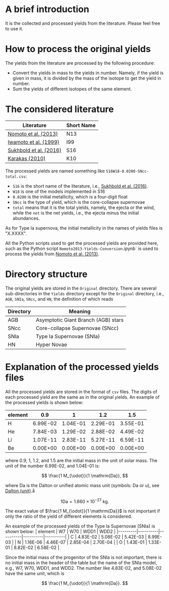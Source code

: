 # A brief introduction

It is the collected and processed yields from the literature.
Please feel free to use it.

# How to process the original yields

The yields from the literature are processed by the following procedure:
- Convert the yields in mass to the yields in number. Namely, if the yield is given in mass, it is divided by the mass of the isotope to get the yield in number.
- Sum the yields of different isotopes of the same element.


# The considered literature

| Literature             | Short Name |
|------------------------|------------|
| [Nomoto et al. (2013)](https://www.annualreviews.org/doi/10.1146/annurev-astro-082812-140956)   | N13        |
| [Iwamoto et al. (1999)](https://iopscience.iop.org/article/10.1086/313278) | I99        |
| [Sukhbold et al. (2016)](https://iopscience.iop.org/article/10.3847/0004-637X/821/1/38) | S16        |
|[Karakas (2010)](https://academic.oup.com/mnras/article-lookup/doi/10.1111/j.1365-2966.2009.16198.x) | K10        |

The processed yields are named something like `S16W18-0.0200-SNcc-total.csv`:
- `S16` is the short name of the literature, i.e., [Sukhbold et al. (2016)](https://iopscience.iop.org/article/10.3847/0004-637X/821/1/38).
- `W18` is one of the models implemented in S16
- `0.0200` is the initial metallicity, which is a four-digit float
- `SNcc` is the type of yield, which is the core-collapse supernovae
- `total` means that it is the total yields, namely, the ejecta or the wind, while the `net` is the net yields, i.e., the ejecta minus the initial abundances.
  
As for Type Ia supernova, the initial metallicity in the names of yields files is "X.XXXX".

All the Python scripts used to get the processed yields are provided here, such as the Python script `Nomoto2013-Yields-Conversion`.ipynb` is used to process the yields from [Nomoto et al. (2013)](https://www.annualreviews.org/doi/10.1146/annurev-astro-082812-140956).

# Directory structure

The original yields are stored in the `Original` directory.
There are several sub-directories in the `Yields` directory except for the `Original` directory, i.e., `AGB`, `SNIa`, `SNcc`, and `HN`, the definition of which reads

| Directory | Meaning                             |
|-----------|-------------------------------------|
| AGB       | Asymptotic Giant Branch (AGB) stars |
| SNcc      | Core-collapse Supernovae (SNcc)     |
| SNIa      | Type Ia Supernovae (SNIa)           |
| HN        | Hyper Novae                         |


# Explanation of the processed yields files

All the processed yields are stored in the format of `csv` files. The digits of each processed yield are the same as in the original yields.
An example of the processed yields is shown below:

| element | 0.9      | 1        | 1.2      | 1.5      |
|---------|----------|----------|----------|----------|
| H       | 6.99E-02 | 1.04E-01 | 2.29E-01 | 3.55E-01 |
| He      | 7.84E-03 | 1.29E-02 | 2.88E-02 | 4.49E-02 |
| Li      | 1.07E-11 | 2.83E-11 | 5.27E-11 | 6.59E-11 |
| Be      | 0.00E+00 | 0.00E+00 | 0.00E+00 | 0.00E+00 |

where 0.9, 1, 1.2, and 1.5 are the initial mass in the unit of solar mass.
The unit of the number 6.99E-02, and 1.04E-01 is:

$$
\frac{1 M_{\odot}}{1 \mathrm{Da}},
$$

where $\mathrm{Da}$ is the Dalton or unified atomic mass unit (symbols: Da or u), see [Dalton (unit)](https://en.wikipedia.org/wiki/Dalton_(unit)).å

$$
1\mathrm{Da} = 1.660\times 10^{-27} ~ \mathrm{kg}.
$$

The exact value of $\frac{1 M_{\odot}}{1 \mathrm{Da}}$ is not important if only the ratio of the yield of different elements is considered.

An example of the processed yields of the Type Ia Supernovae (SNIa) is shown below:
| element | W7       | W70      | WDD1     | WDD2     |
|---------|----------|----------|----------|----------|
| C       | 4.83E-02 | 5.08E-02 | 5.42E-03 | 8.99E-03 |
| N       | 1.16E-06 | 4.46E-07 | 2.85E-04 | 2.70E-04 |
| O       | 1.43E-01 | 1.33E-01 | 8.82E-02 | 6.58E-02 |

Since the initial mass of the progenitor of the SNIa is not important, there is no initial mass in the header of the table but the name of the SNIa model, e.g., W7, W70, WDD1, and WDD2.
The number like 4.83E-02, and 5.08E-02 have the same unit, which is 

$$
\frac{1 M_{\odot}}{1 \mathrm{Da}}.
$$
